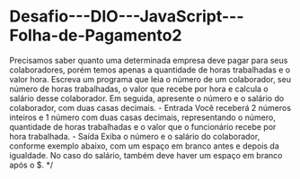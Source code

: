 # Desafio---DIO---JavaScript---Folha-de-Pagamento2
Precisamos saber quanto uma determinada empresa deve pagar para seus  colaboradores, porém temos apenas a quantidade de horas trabalhadas e o valor  hora. Escreva um programa que leia o número de um colaborador, seu número de  horas trabalhadas, o valor que recebe por hora e calcula o salário desse  colaborador. Em seguida, apresente o número e o salário do colaborador, com  duas casas decimais.    - Entrada    Você receberá 2 números inteiros e 1 número com duas casas decimais,  representando o número, quantidade de horas trabalhadas e o valor que o  funcionário recebe por hora trabalhada.    - Saída    Exiba o número e o salário do colaborador, conforme exemplo abaixo, com um  espaço em branco antes e depois da igualdade. No caso do salário, também deve  haver um espaço em branco após o $. */

